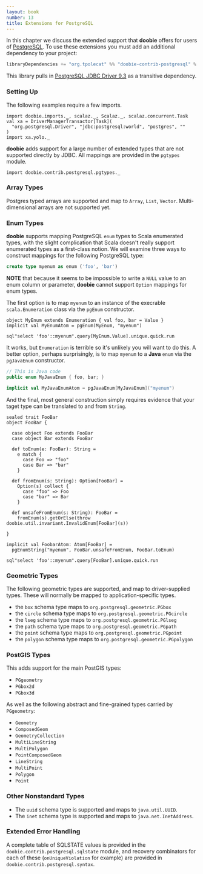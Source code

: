 ```yaml
---
layout: book
number: 13
title: Extensions for PostgreSQL
---
```


In this chapter we discuss the extended support that **doobie** offers for users of [PostgreSQL](http://www.postgresql.org/). To use these extensions you must add an additional dependency to your project:

```scala
libraryDependencies += "org.tpolecat" %% "doobie-contrib-postgresql" % "0.2.1"
```

This library pulls in [PostgreSQL JDBC Driver 9.3](https://jdbc.postgresql.org/documentation/93/index.html) as a transitive dependency.

### Setting Up

The following examples require a few imports.

```tut:silent
import doobie.imports._, scalaz._, Scalaz._, scalaz.concurrent.Task
val xa = DriverManagerTransactor[Task](
  "org.postgresql.Driver", "jdbc:postgresql:world", "postgres", ""
)
import xa.yolo._
```

**doobie** adds support for a large number of extended types that are not supported directly by JDBC. All mappings are provided in the `pgtypes` module.

```tut:silent
import doobie.contrib.postgresql.pgtypes._
```

### Array Types

Postgres typed arrays are supported and map to `Array`, `List`, `Vector`. Multi-dimensional arrays are not supported yet.

### Enum Types

**doobie** supports mapping PostgreSQL `enum` types to Scala enumerated types, with the slight complication that Scala doesn't really support enumerated types as a first-class notion. We will examine three ways to construct mappings for the following PostgreSQL type:

```sql
create type myenum as enum ('foo', 'bar')
```

**NOTE** that because it seems to be impossible to write a `NULL` value to an enum column or parameter, **doobie** cannot support `Option` mappings for enum types.

The first option is to map `myenum` to an instance of the execrable `scala.Enumeration` class via the `pgEnum` constructor.

```tut:silent
object MyEnum extends Enumeration { val foo, bar = Value }
implicit val MyEnumAtom = pgEnum(MyEnum, "myenum")
```

```tut
sql"select 'foo'::myenum".query[MyEnum.Value].unique.quick.run
```

It works, but `Enumeration` is terrible so it's unlikely you will want to do this. A better option, perhaps surprisingly, is to map `myenum` to a **Java** `enum` via the `pgJavaEnum` constructor.

```java
// This is Java code
public enum MyJavaEnum { foo, bar; }
```

```scala
implicit val MyJavaEnumAtom = pgJavaEnum[MyJavaEnum]("myenum")
```

And the final, most general construction simply requires evidence that your taget type can be translated to and from `String`.

```tut:silent
sealed trait FooBar
object FooBar {
  
  case object Foo extends FooBar
  case object Bar extends FooBar

  def toEnum(e: FooBar): String =
    e match {
      case Foo => "foo"
      case Bar => "bar"
    }

  def fromEnum(s: String): Option[FooBar] =
    Option(s) collect {
      case "foo" => Foo
      case "bar" => Bar
    }

  def unsafeFromEnum(s: String): FooBar =
    fromEnum(s).getOrElse(throw doobie.util.invariant.InvalidEnum[FooBar](s))

}

implicit val FoobarAtom: Atom[FooBar] = 
  pgEnumString("myenum", FooBar.unsafeFromEnum, FooBar.toEnum)
```

```tut
sql"select 'foo'::myenum".query[FooBar].unique.quick.run
```


### Geometric Types

The following geometric types are supported, and map to driver-supplied types. These will normally be mapped to application-specific types.

- the `box` schema type maps to `org.postgresql.geometric.PGbox`
- the `circle` schema type maps to `org.postgresql.geometric.PGcircle`
- the `lseg` schema type maps to `org.postgresql.geometric.PGlseg`
- the `path` schema type maps to `org.postgresql.geometric.PGpath`
- the `point` schema type maps to `org.postgresql.geometric.PGpoint`
- the `polygon` schema type maps to `org.postgresql.geometric.PGpolygon`

### PostGIS Types

This adds support for the main PostGIS types:

- `PGgeometry`
- `PGbox2d`
- `PGbox3d`

As well as the following abstract and fine-grained types carried by `PGgeometry`:

- `Geometry`
- `ComposedGeom`
- `GeometryCollection`
- `MultiLineString`
- `MultiPolygon`
- `PointComposedGeom`
- `LineString`
- `MultiPoint`
- `Polygon`
- `Point`

### Other Nonstandard Types

- The `uuid` schema type is supported and maps to `java.util.UUID`.
- The `inet` schema type is supported and maps to `java.net.InetAddress`.

### Extended Error Handling

A complete table of SQLSTATE values is provided in the `doobie.contrib.postgresql.sqlstate` module, and recovery combinators for each of these (`onUniqueViolation` for example) are provided in `doobie.contrib.postgresql.syntax`. 


